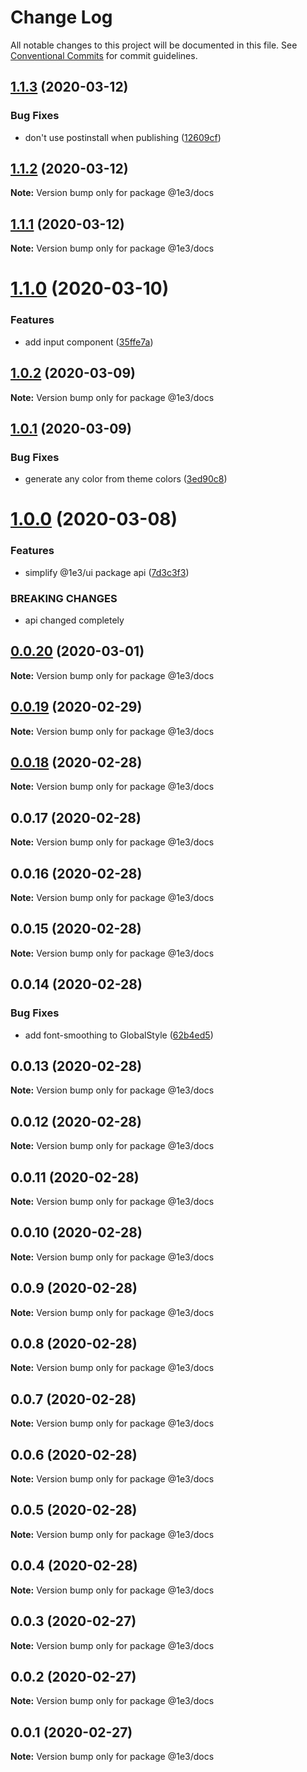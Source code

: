 # Change Log

All notable changes to this project will be documented in this file.
See [Conventional Commits](https://conventionalcommits.org) for commit guidelines.

## [1.1.3](https://github.com/1e3/ui/compare/@1e3/docs@1.1.2...@1e3/docs@1.1.3) (2020-03-12)


### Bug Fixes

* don't use postinstall when publishing ([12609cf](https://github.com/1e3/ui/commit/12609cf00a2b322c8b3a33aba9951cd8fa7c5b4c))





## [1.1.2](https://github.com/1e3/ui/compare/@1e3/docs@1.1.1...@1e3/docs@1.1.2) (2020-03-12)

**Note:** Version bump only for package @1e3/docs





## [1.1.1](https://github.com/1e3/ui/compare/@1e3/docs@1.1.0...@1e3/docs@1.1.1) (2020-03-12)

**Note:** Version bump only for package @1e3/docs

# [1.1.0](https://github.com/1e3/ui/compare/@1e3/docs@1.0.2...@1e3/docs@1.1.0) (2020-03-10)

### Features

- add input component ([35ffe7a](https://github.com/1e3/ui/commit/35ffe7a62494280f945ca1dcdd4b89583a49ff6e))

## [1.0.2](https://github.com/1e3/ui/compare/@1e3/docs@1.0.1...@1e3/docs@1.0.2) (2020-03-09)

**Note:** Version bump only for package @1e3/docs

## [1.0.1](https://github.com/1e3/ui/compare/@1e3/docs@1.0.0...@1e3/docs@1.0.1) (2020-03-09)

### Bug Fixes

- generate any color from theme colors ([3ed90c8](https://github.com/1e3/ui/commit/3ed90c8864b536ee7a62e1fe7183f197f6fda0ef))

# [1.0.0](https://github.com/1e3/ui/compare/@1e3/docs@0.0.20...@1e3/docs@1.0.0) (2020-03-08)

### Features

- simplify @1e3/ui package api ([7d3c3f3](https://github.com/1e3/ui/commit/7d3c3f345afceff87f3c10331341b2a07a556e10))

### BREAKING CHANGES

- api changed completely

## [0.0.20](https://github.com/1e3/ui/compare/@1e3/docs@0.0.19...@1e3/docs@0.0.20) (2020-03-01)

**Note:** Version bump only for package @1e3/docs

## [0.0.19](https://github.com/1e3/ui/compare/@1e3/docs@0.0.18...@1e3/docs@0.0.19) (2020-02-29)

**Note:** Version bump only for package @1e3/docs

## [0.0.18](https://github.com/1e3/ui/compare/@1e3/docs@0.0.17...@1e3/docs@0.0.18) (2020-02-28)

**Note:** Version bump only for package @1e3/docs

## 0.0.17 (2020-02-28)

**Note:** Version bump only for package @1e3/docs

## 0.0.16 (2020-02-28)

**Note:** Version bump only for package @1e3/docs

## 0.0.15 (2020-02-28)

**Note:** Version bump only for package @1e3/docs

## 0.0.14 (2020-02-28)

### Bug Fixes

- add font-smoothing to GlobalStyle ([62b4ed5](https://github.com/1e3/ui/commit/62b4ed50bb83ee1f81625fc9694e159d61332335))

## 0.0.13 (2020-02-28)

**Note:** Version bump only for package @1e3/docs

## 0.0.12 (2020-02-28)

**Note:** Version bump only for package @1e3/docs

## 0.0.11 (2020-02-28)

**Note:** Version bump only for package @1e3/docs

## 0.0.10 (2020-02-28)

**Note:** Version bump only for package @1e3/docs

## 0.0.9 (2020-02-28)

**Note:** Version bump only for package @1e3/docs

## 0.0.8 (2020-02-28)

**Note:** Version bump only for package @1e3/docs

## 0.0.7 (2020-02-28)

**Note:** Version bump only for package @1e3/docs

## 0.0.6 (2020-02-28)

**Note:** Version bump only for package @1e3/docs

## 0.0.5 (2020-02-28)

**Note:** Version bump only for package @1e3/docs

## 0.0.4 (2020-02-28)

**Note:** Version bump only for package @1e3/docs

## 0.0.3 (2020-02-27)

**Note:** Version bump only for package @1e3/docs

## 0.0.2 (2020-02-27)

**Note:** Version bump only for package @1e3/docs

## 0.0.1 (2020-02-27)

**Note:** Version bump only for package @1e3/docs
